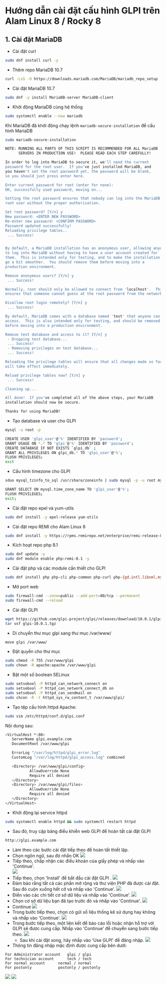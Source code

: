 # Hướng dẫn cài đặt cấu hình GLPI trên Alam Linux 8 / Rocky 8
## 1. Cài đặt MariaDB  
  - Cài đặt curl  
```sh
sudo dnf install curl -y
```
  - Thêm repo MariaDB 10.7  
```sh
curl -LsS -O https://downloads.mariadb.com/MariaDB/mariadb_repo_setup | sudo bash -s -- --mariadb-server-version=10.7 --skip-maxscale --skip-tools
```
  - Cài đặt MariaDB 10.7  
```sh
sudo dnf -y install MariaDB-server MariaDB-client
```
  - Khởi động MariaDB cùng hệ thống  
```sh
sudo systemctl enable --now mariadb
```
Khi MariaDB đã khởi động chạy lệnh ``mariadb-secure-installation`` để cấu hình MariaDB  
```sh
sudo mariadb-secure-installation

NOTE: RUNNING ALL PARTS OF THIS SCRIPT IS RECOMMENDED FOR ALL MariaDB
      SERVERS IN PRODUCTION USE!  PLEASE READ EACH STEP CAREFULLY!

In order to log into MariaDB to secure it, we'll need the current
password for the root user.  If you've just installed MariaDB, and
you haven't set the root password yet, the password will be blank,
so you should just press enter here.

Enter current password for root (enter for none): 
OK, successfully used password, moving on...

Setting the root password ensures that nobody can log into the MariaDB
root user without the proper authorisation.

Set root password? [Y/n] y
New password: <ENTER NEW PASSWORD>
Re-enter new password: <CONFIRM PASSWORD>
Password updated successfully!
Reloading privilege tables..
 ... Success!


By default, a MariaDB installation has an anonymous user, allowing anyone
to log into MariaDB without having to have a user account created for
them.  This is intended only for testing, and to make the installation
go a bit smoother.  You should remove them before moving into a
production environment.

Remove anonymous users? [Y/n] y
 ... Success!

Normally, root should only be allowed to connect from 'localhost'.  This
ensures that someone cannot guess at the root password from the network.

Disallow root login remotely? [Y/n] y
 ... Success!

By default, MariaDB comes with a database named 'test' that anyone can
access.  This is also intended only for testing, and should be removed
before moving into a production environment.

Remove test database and access to it? [Y/n] y
 - Dropping test database...
 ... Success!
 - Removing privileges on test database...
 ... Success!

Reloading the privilege tables will ensure that all changes made so far
will take effect immediately.

Reload privilege tables now? [Y/n] y
 ... Success!

Cleaning up...

All done!  If you've completed all of the above steps, your MariaDB
installation should now be secure.

Thanks for using MariaDB!
```
  - Tạo database và user cho GLPI  
```sh
mysql -u root -p

CREATE USER 'glpi_user'@'%' IDENTIFIED BY 'password';
GRANT USAGE ON *.* TO 'glpi'@'%' IDENTIFIED BY 'password';
CREATE DATABASE IF NOT EXISTS `glpi_db` ;
GRANT ALL PRIVILEGES ON glpi_db.* TO 'glpi_user'@'%';
FLUSH PRIVILEGES;
exit
```
  - Cấu hình timezone cho GLPI
```sh
sduo mysql_tzinfo_to_sql /usr/share/zoneinfo | sudo mysql -p -u root mysql
```
```sh
GRANT SELECT ON mysql.time_zone_name TO 'glpi_user'@'%';
FLUSH PRIVILEGES;
exit;
```
  - Cài đặt repo epel và yum-utils
```sh
sudo dnf install -y epel-release yum-utils
```
  - Cài đặt repo REMI cho Alam Linux 8
```sh
sudo dnf install -y https://rpms.remirepo.net/enterprise/remi-release-8.rpm
```
  - Kích hoạt repo php 8.1
```sh
sudo dnf update -y
sudo dnf module enable php:remi-8.1 -y
```
  - Cài đặt php và các module cần thiết cho GLPI
```sh
sudo dnf install php php-cli php-common php-curl php-{gd,intl,libxml,mysqli,zlib,exif,ldap,openssl,zip,bz2}
```
  - Mở port web
```sh
sudo firewall-cmd --zone=public --add-port=80/tcp --permanent
sudo firewall-cmd --reload
```
  - Cài đặt GLPI
```sh
wget https://github.com/glpi-project/glpi/releases/download/10.0.1/glpi-10.0.1.tgz
tar vxf glpi-10.0.1.tgz
```
  - Di chuyển thư mục glpi sang thư mục /var/www/
```sh
move glpi /var/www/
```
  - Đặt quyền cho thư mục 
```sh
sudo chmod -R 755 /var/www/glpi
sudo chown -R apache:apache /var/www/glpi
```
  - Bật một số boolean SELinux
```sh
sudo setsebool -P httpd_can_network_connect on
sudo setsebool -P httpd_can_network_connect_db on
sudo setsebool -P httpd_can_sendmail on
sudo chcon -R -t httpd_sys_rw_content_t /var/www/glpi/
```
  - Tạo tệp cấu hình httpd Apache:
```sh
sudo vim /etc/httpd/conf.d/glpi.conf
```
Nội dung sau:  

```sh
<VirtualHost *:80>
   ServerName glpi.example.com
   DocumentRoot /var/www/glpi

   ErrorLog "/var/log/httpd/glpi_error.log"
   CustomLog "/var/log/httpd/glpi_access.log" combined

   <Directory> /var/www/glpi/config>
           AllowOverride None
           Require all denied
   </Directory>
   <Directory> /var/www/glpi/files>
           AllowOverride None
           Require all denied
   </Directory>
</VirtualHost>
```
  - Khởi động lại service httpd
```sh
sudo systemctl enable httpd && sudo systemctl restart httpd
```
  - Sau đó, truy cập bảng điều khiển web GLPI để hoàn tất cài đặt GLPI  
```sh
http://glpi.example.com
```
  - Làm theo các bước cài đặt tiếp theo để hoàn tất thiết lập.
  - Chọn ngôn ngữ, sau đó nhắn OK
![](images/GLPI-Language.png)
  - Tiếp theo, chấp nhận các điều khoản của giấy phép và nhấp vào 'Continue'.  
![](images/GLPI-license.png)
  - Tiếp theo, chọn 'Install' để bắt đầu cài đặt GLPI .
![](images/GLPI-Install.png)
  - Đảm bảo rằng tất cả các phần mở rộng và thư viện PHP đã được cài đặt. Sau đó cuộn xuống hết cỡ và nhấp vào 'Continue'.
![](images/GLPI-Required-PHP-Modules.png)
  - Điền vào các chi tiết cơ sở dữ liệu và nhấp vào 'Continue'.
![](images/GLPI-Database-Details.png)
  - Chọn cơ sở dữ liệu bạn đã tạo trước đó và nhấp vào 'Continue'.
![](images/GLPI-Database-Selection.png)
  - Continue
![](images/GLPI-Database-initialization.png)
  - Trong bước tiếp theo, chọn có gửi số liệu thống kê sử dụng hay không và nhấp vào 'Continue'.
![](images/GLPI-Usage-statistics.png)
  - Trong bước tiếp theo, một liên kết để báo cáo lỗi hoặc nhận hỗ trợ với GLPI sẽ được cung cấp. Nhấp vào 'Continue' để chuyển sang bước tiếp theo.
![](images/GLPI-Report-Bugs.png)
    - Sau khi cài đặt xong, hãy nhấp vào 'Use GLPI' để đăng nhập.
![](images/GLPI-Install-Finishes.png)
  - Thông tin đăng nhập mặc định được cung cấp bên dưới:
```
For Administrator account 	glpi / glpi
For technician account		tech / tech
For normal account		normal / normal
For postonly			postonly / postonly
```
![](images/GLPI-Login.png)
![](images/GLPI-Dashboard.png)
